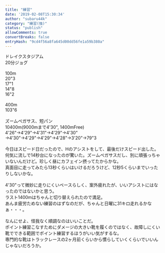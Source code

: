 ```yaml
---
title: "練習"
date: '2019-02-08T15:30:34'
author: "subaru44k"
category: "練習(強)"
status: "publish"
allowComments: true
convertBreaks: false
entryHash: "9cd4f56a8fa645d00dd56fe1a59b380a"
---
```

ドレイクスタジアム<br>
20分ジョグ<br>
<br>
100m<br>
20"3<br>
17"1<br>
14"8<br>
16"2<br>
<br>
400m<br>
103"6<br>
<br>
ズームペガサス、短パン<br>
10400m(9000mまで4'30", 1400mFree)<br>
4'26"→4'29"→4'31"→4'29"→4'30"<br>
→4'30"→4'29"→4'29"→4'28"→3'20"→79"3<br>
<br>
今日はスピード日だったので、Hのアシストをして、最後だけスピード出した。<br>
何気に流しで14秒台になったのが驚いた。ズームペガサスだし、別に頑張っちゃいないんだけど。珍しく昼にカフェイン摂ってたからかな。<br>
真面目に走ってみたら13秒くらいはいけるだろうけど、12秒5くらいまでいったりしないかな。<br>
<br>
4'30"って微妙に走りにくいペースらしく、案外疲れたが、いいアシストにはなったのではないかと思う。<br>
ラスト1400mはちゃんと切り替えられたので満足。<br>
あんま疲労ためない練習のはずなのだが、ちゃんと日曜に31キロ走れるかなぁ・・・。<br>
<br>
なんにせよ、怪我なく順調なのはいいことだ。<br>
ポイント練習こなすためにダメージの大きい靴を履くのではなく、故障しにくい靴でできる範囲でポイント練習するほうがいい気がするな。<br>
専門的な靴はトラックレースの2ヶ月前くらいから慣らしていくくらいでいいんじゃないだろうか。
